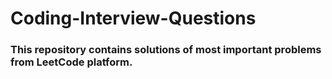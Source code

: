 # Coding-Interview-Questions

### This repository contains solutions of most important problems from LeetCode platform.
